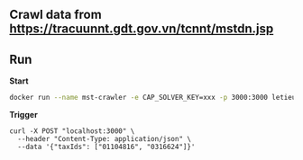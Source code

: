 ## Crawl data from https://tracuunnt.gdt.gov.vn/tcnnt/mstdn.jsp

## Run

**Start**
```bash
docker run --name mst-crawler -e CAP_SOLVER_KEY=xxx -p 3000:3000 letieu/mst-scan:1.0

```

**Trigger**
```
curl -X POST "localhost:3000" \
  --header "Content-Type: application/json" \
  --data '{"taxIds": ["01104816", "0316624"]}'
```


